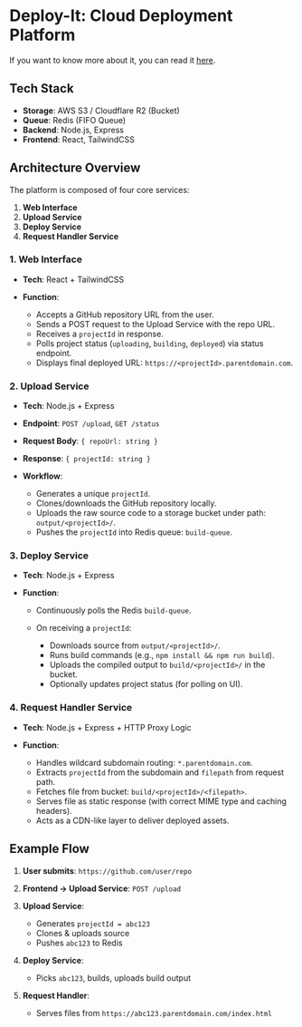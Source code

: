 # Deploy-It: Cloud Deployment Platform
If you want to know more about it, you can read it 
[here](https://vercel.com/blog/behind-the-scenes-of-vercels-infrastructure).


## Tech Stack

* **Storage**: AWS S3 / Cloudflare R2 (Bucket)
* **Queue**: Redis (FIFO Queue)
* **Backend**: Node.js, Express
* **Frontend**: React, TailwindCSS


## Architecture Overview

The platform is composed of four core services:

1. **Web Interface**
2. **Upload Service**
3. **Deploy Service**
4. **Request Handler Service**


### 1. Web Interface

* **Tech**: React + TailwindCSS
* **Function**:

  * Accepts a GitHub repository URL from the user.
  * Sends a POST request to the Upload Service with the repo URL.
  * Receives a `projectId` in response.
  * Polls project status (`uploading`, `building`, `deployed`) via status endpoint.
  * Displays final deployed URL: `https://<projectId>.parentdomain.com`.


### 2. Upload Service

* **Tech**: Node.js + Express
* **Endpoint**: `POST /upload`, `GET /status`
* **Request Body**: `{ repoUrl: string }`
* **Response**: `{ projectId: string }`
* **Workflow**:

  * Generates a unique `projectId`.
  * Clones/downloads the GitHub repository locally.
  * Uploads the raw source code to a storage bucket under path: `output/<projectId>/`.
  * Pushes the `projectId` into Redis queue: `build-queue`.


### 3. Deploy Service

* **Tech**: Node.js + Express
* **Function**:

  * Continuously polls the Redis `build-queue`.
  * On receiving a `projectId`:

    * Downloads source from `output/<projectId>/`.
    * Runs build commands (e.g., `npm install && npm run build`).
    * Uploads the compiled output to `build/<projectId>/` in the bucket.
    * Optionally updates project status (for polling on UI).


### 4. Request Handler Service

* **Tech**: Node.js + Express + HTTP Proxy Logic
* **Function**:

  * Handles wildcard subdomain routing: `*.parentdomain.com`.
  * Extracts `projectId` from the subdomain and `filepath` from request path.
  * Fetches file from bucket: `build/<projectId>/<filepath>`.
  * Serves file as static response (with correct MIME type and caching headers).
  * Acts as a CDN-like layer to deliver deployed assets.


## Example Flow

1. **User submits**: `https://github.com/user/repo`
2. **Frontend → Upload Service**: `POST /upload`
3. **Upload Service**:

   * Generates `projectId = abc123`
   * Clones & uploads source
   * Pushes `abc123` to Redis
4. **Deploy Service**:

   * Picks `abc123`, builds, uploads build output
5. **Request Handler**:

   * Serves files from `https://abc123.parentdomain.com/index.html`
